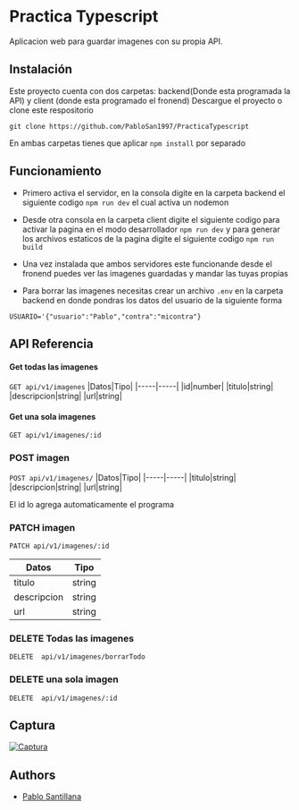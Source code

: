 
# Practica Typescript

Aplicacion web para guardar imagenes con su propia API.

## Instalación
Este proyecto cuenta con dos carpetas: backend(Donde esta programada la API) y client (donde esta programado el fronend)
Descargue el proyecto o clone este respositorio

`
git clone https://github.com/PabloSan1997/PracticaTypescript
`

En ambas carpetas tienes que aplicar `npm install` por separado

## Funcionamiento

- Primero activa el servidor, en la consola digite en la carpeta backend el siguiente codigo `npm run dev` el cual activa un nodemon

- Desde otra consola en la carpeta client digite el siguiente codigo para activar la pagina en el modo desarrollador `npm run dev`  y para generar los archivos estaticos de la pagina digite el siguiente codigo `npm run build` 

- Una vez instalada que ambos servidores este funcionande desde el fronend puedes ver las imagenes guardadas y mandar las tuyas propias
- Para borrar las imagenes necesitas crear un archivo `.env` en la carpeta backend en donde pondras los datos del usuario de la siguiente forma

```
USUARIO='{"usuario":"Pablo","contra":"micontra"}
```

## API Referencia

#### Get todas las imagenes

`
  GET api/v1/imagenes
`
|Datos|Tipo|
|-----|-----|
|id|number|
|titulo|string|
|descripcion|string|
|url|string|

#### Get una sola imagenes

`
  GET api/v1/imagenes/:id
`
### POST imagen

`
  POST api/v1/imagenes/
`
|Datos|Tipo|
|-----|-----|
|titulo|string|
|descripcion|string|
|url|string|

El id lo agrega automaticamente el programa


### PATCH imagen

`
  PATCH api/v1/imagenes/:id
`

|Datos|Tipo|
|-----|-----|
|titulo|string|
|descripcion|string|
|url|string|

### DELETE Todas las imagenes

`
  DELETE  api/v1/imagenes/borrarTodo
`

### DELETE una sola imagen

`
  DELETE  api/v1/imagenes/:id
`

## Captura
[![Captura](https://lh3.googleusercontent.com/u/0/drive-viewer/AAOQEOTTXxNAqm30msM6lnQ9IWKdPPFl7EvkAy2lffXlYdsruuhJzTtg3MeClYgreN479KkYEao9PZHC0R6xq4ljMcabsAM2uA=w926-h643 "Captura")](https://lh3.googleusercontent.com/u/0/drive-viewer/AAOQEOTTXxNAqm30msM6lnQ9IWKdPPFl7EvkAy2lffXlYdsruuhJzTtg3MeClYgreN479KkYEao9PZHC0R6xq4ljMcabsAM2uA=w926-h643 "Captura")
## Authors

- [Pablo Santillana](https://github.com/PabloSan1997)